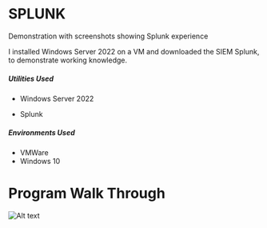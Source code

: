 # SPLUNK
Demonstration with screenshots showing Splunk experience

I installed Windows Server 2022 on a VM and downloaded the SIEM Splunk, to demonstrate working knowledge.

##### Utilities Used
 
 - Windows Server 2022

 - Splunk
 
 ##### Environments Used
 - VMWare
 - Windows 10


# Program Walk Through

 ![Alt text](https://private-user-images.githubusercontent.com/177887327/358888699-1af58d95-58c5-472e-8a3a-307b2020d087.jpg?jwt=eyJhbGciOiJIUzI1NiIsInR5cCI6IkpXVCJ9.eyJpc3MiOiJnaXRodWIuY29tIiwiYXVkIjoicmF3LmdpdGh1YnVzZXJjb250ZW50LmNvbSIsImtleSI6ImtleTUiLCJleHAiOjE3MjM5NjM1NzAsIm5iZiI6MTcyMzk2MzI3MCwicGF0aCI6Ii8xNzc4ODczMjcvMzU4ODg4Njk5LTFhZjU4ZDk1LTU4YzUtNDcyZS04YTNhLTMwN2IyMDIwZDA4Ny5qcGc_WC1BbXotQWxnb3JpdGhtPUFXUzQtSE1BQy1TSEEyNTYmWC1BbXotQ3JlZGVudGlhbD1BS0lBVkNPRFlMU0E1M1BRSzRaQSUyRjIwMjQwODE4JTJGdXMtZWFzdC0xJTJGczMlMkZhd3M0X3JlcXVlc3QmWC1BbXotRGF0ZT0yMDI0MDgxOFQwNjQxMTBaJlgtQW16LUV4cGlyZXM9MzAwJlgtQW16LVNpZ25hdHVyZT02YjA4ZWQyMWIyZjdlZmNlZTI1YzFlZjAyYWI5YWM2MTc4MTA3NTRhMWJmNWU5MGY1ODhjNDQwZWExYjFhYjQ4JlgtQW16LVNpZ25lZEhlYWRlcnM9aG9zdCZhY3Rvcl9pZD0wJmtleV9pZD0wJnJlcG9faWQ9MCJ9.mbEzNsJ9AqmNZsYcPBTBXxMjY5xS5j5Xb_PnAL0v3yA)

  

